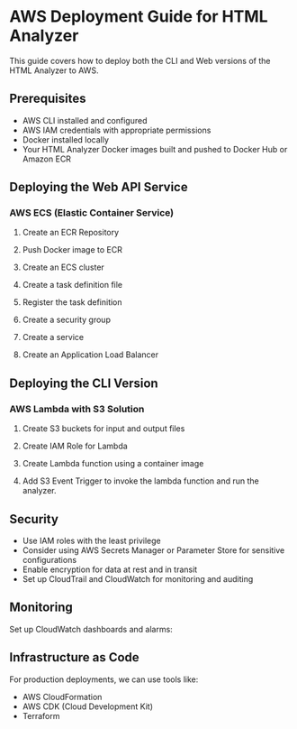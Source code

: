 #  AWS Deployment Guide for HTML Analyzer

This guide covers how to deploy both the CLI and Web versions of the HTML Analyzer to AWS.

##  Prerequisites

- AWS CLI installed and configured
- AWS IAM credentials with appropriate permissions
- Docker installed locally
- Your HTML Analyzer Docker images built and pushed to Docker Hub or Amazon ECR

## Deploying the Web API Service

### AWS ECS (Elastic Container Service)

1. Create an ECR Repository 

2. Push Docker image to ECR

3. Create an ECS cluster

4. Create a task definition file

5. Register the task definition

6. Create a security group

7. Create a service

8. Create an Application Load Balancer

## Deploying the CLI Version

### AWS Lambda with S3 Solution

1. Create S3 buckets for input and output files

2. Create IAM Role for Lambda

3. Create Lambda function using a container image

4. Add S3 Event Trigger to invoke the lambda function and run the analyzer.

## Security 

- Use IAM roles with the least privilege
- Consider using AWS Secrets Manager or Parameter Store for sensitive configurations
- Enable encryption for data at rest and in transit
- Set up CloudTrail and CloudWatch for monitoring and auditing

## Monitoring

Set up CloudWatch dashboards and alarms:

## Infrastructure as Code

For production deployments, we can use tools like:

- AWS CloudFormation
- AWS CDK (Cloud Development Kit)
- Terraform